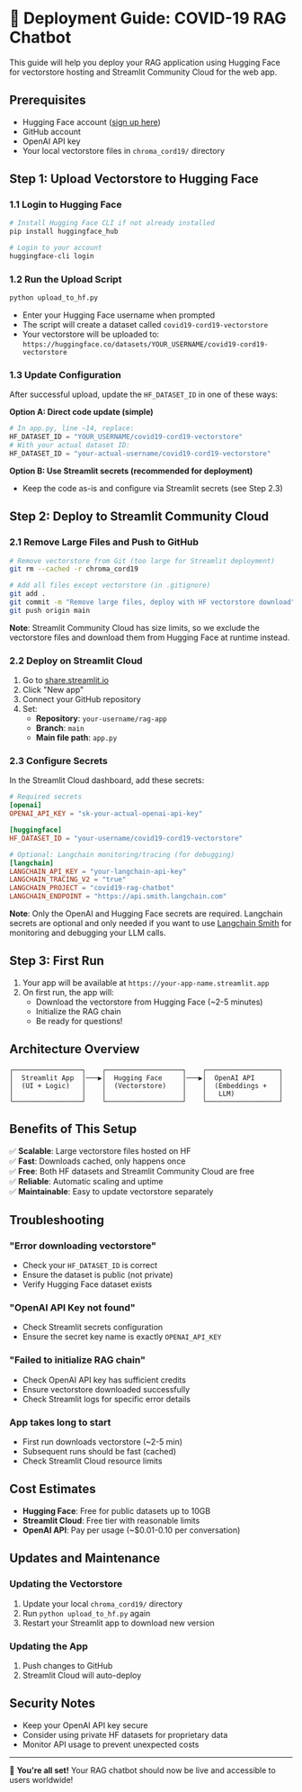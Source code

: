 # 🚀 Deployment Guide: COVID-19 RAG Chatbot

This guide will help you deploy your RAG application using Hugging Face for vectorstore hosting and Streamlit Community Cloud for the web app.

## Prerequisites

- Hugging Face account ([sign up here](https://huggingface.co/join))
- GitHub account
- OpenAI API key
- Your local vectorstore files in `chroma_cord19/` directory

## Step 1: Upload Vectorstore to Hugging Face

### 1.1 Login to Hugging Face

```bash
# Install Hugging Face CLI if not already installed
pip install huggingface_hub

# Login to your account
huggingface-cli login
```

### 1.2 Run the Upload Script

```bash
python upload_to_hf.py
```

- Enter your Hugging Face username when prompted
- The script will create a dataset called `covid19-cord19-vectorstore`
- Your vectorstore will be uploaded to: `https://huggingface.co/datasets/YOUR_USERNAME/covid19-cord19-vectorstore`

### 1.3 Update Configuration

After successful upload, update the `HF_DATASET_ID` in one of these ways:

**Option A: Direct code update (simple)**
```python
# In app.py, line ~14, replace:
HF_DATASET_ID = "YOUR_USERNAME/covid19-cord19-vectorstore"
# With your actual dataset ID:
HF_DATASET_ID = "your-actual-username/covid19-cord19-vectorstore"
```

**Option B: Use Streamlit secrets (recommended for deployment)**
- Keep the code as-is and configure via Streamlit secrets (see Step 2.3)

## Step 2: Deploy to Streamlit Community Cloud

### 2.1 Remove Large Files and Push to GitHub

```bash
# Remove vectorstore from Git (too large for Streamlit deployment)
git rm --cached -r chroma_cord19

# Add all files except vectorstore (in .gitignore)
git add .
git commit -m "Remove large files, deploy with HF vectorstore download"
git push origin main
```

**Note**: Streamlit Community Cloud has size limits, so we exclude the vectorstore files and download them from Hugging Face at runtime instead.

### 2.2 Deploy on Streamlit Cloud

1. Go to [share.streamlit.io](https://share.streamlit.io)
2. Click "New app"
3. Connect your GitHub repository
4. Set:
   - **Repository**: `your-username/rag-app`
   - **Branch**: `main`
   - **Main file path**: `app.py`

### 2.3 Configure Secrets

In the Streamlit Cloud dashboard, add these secrets:

```toml
# Required secrets
[openai]
OPENAI_API_KEY = "sk-your-actual-openai-api-key"

[huggingface]
HF_DATASET_ID = "your-username/covid19-cord19-vectorstore"

# Optional: Langchain monitoring/tracing (for debugging)
[langchain]
LANGCHAIN_API_KEY = "your-langchain-api-key"
LANGCHAIN_TRACING_V2 = "true"
LANGCHAIN_PROJECT = "covid19-rag-chatbot"
LANGCHAIN_ENDPOINT = "https://api.smith.langchain.com"
```

**Note**: Only the OpenAI and Hugging Face secrets are required. Langchain secrets are optional and only needed if you want to use [Langchain Smith](https://smith.langchain.com/) for monitoring and debugging your LLM calls.

## Step 3: First Run

1. Your app will be available at `https://your-app-name.streamlit.app`
2. On first run, the app will:
   - Download the vectorstore from Hugging Face (~2-5 minutes)
   - Initialize the RAG chain
   - Be ready for questions!

## Architecture Overview

```
┌─────────────────┐    ┌───────────────────┐    ┌──────────────────┐
│  Streamlit App  │───▶│  Hugging Face     │───▶│  OpenAI API      │
│  (UI + Logic)   │    │  (Vectorstore)    │    │  (Embeddings +   │
│                 │    │                   │    │   LLM)           │
└─────────────────┘    └───────────────────┘    └──────────────────┘
```

## Benefits of This Setup

✅ **Scalable**: Large vectorstore files hosted on HF  
✅ **Fast**: Downloads cached, only happens once  
✅ **Free**: Both HF datasets and Streamlit Community Cloud are free  
✅ **Reliable**: Automatic scaling and uptime  
✅ **Maintainable**: Easy to update vectorstore separately  

## Troubleshooting

### "Error downloading vectorstore"
- Check your `HF_DATASET_ID` is correct
- Ensure the dataset is public (not private)
- Verify Hugging Face dataset exists

### "OpenAI API Key not found"
- Check Streamlit secrets configuration
- Ensure the secret key name is exactly `OPENAI_API_KEY`

### "Failed to initialize RAG chain"
- Check OpenAI API key has sufficient credits
- Ensure vectorstore downloaded successfully
- Check Streamlit logs for specific error details

### App takes long to start
- First run downloads vectorstore (~2-5 min)
- Subsequent runs should be fast (cached)
- Check Streamlit Cloud resource limits

## Cost Estimates

- **Hugging Face**: Free for public datasets up to 10GB
- **Streamlit Cloud**: Free tier with reasonable limits
- **OpenAI API**: Pay per usage (~$0.01-0.10 per conversation)

## Updates and Maintenance

### Updating the Vectorstore
1. Update your local `chroma_cord19/` directory
2. Run `python upload_to_hf.py` again
3. Restart your Streamlit app to download new version

### Updating the App
1. Push changes to GitHub
2. Streamlit Cloud will auto-deploy

## Security Notes

- Keep your OpenAI API key secure
- Consider using private HF datasets for proprietary data
- Monitor API usage to prevent unexpected costs

---

🎉 **You're all set!** Your RAG chatbot should now be live and accessible to users worldwide! 